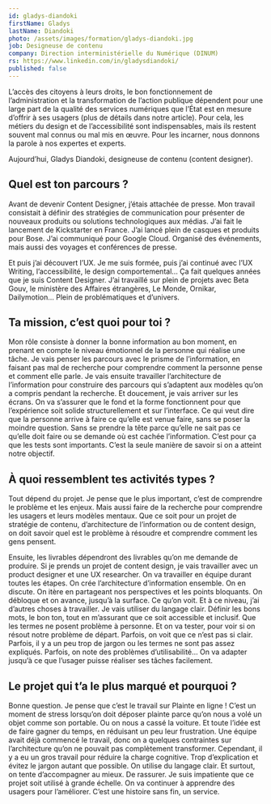 ```yaml
---
id: gladys-diandoki
firstName: Gladys
lastName: Diandoki
photo: /assets/images/formation/gladys-diandoki.jpg
job: Designeuse de contenu
company: Direction interministérielle du Numérique (DINUM)
rs: https://www.linkedin.com/in/gladysdiandoki/
published: false
---
```


<p class="fr-text--lead">L’accès des citoyens à leurs droits, le bon fonctionnement de l’administration et la transformation de l’action publique dépendent pour une large part de la qualité des services numériques que l’État est en mesure d’offrir à ses usagers (plus de détails dans notre article). Pour cela, les métiers du design et de l’accessibilité sont indispensables, mais ils restent souvent mal connus ou mal mis en œuvre. Pour les incarner, nous donnons la parole à nos expertes et experts.</p>

<p class="fr-text--lead">Aujourd’hui, Gladys Diandoki, designeuse de contenu (<span lang="en">content designer</span>).</p>

<h2 class="fr-h6">Quel est ton parcours&nbsp;?</h2>

Avant de devenir Content Designer, j&rsquo;étais attachée de presse. Mon travail consistait à définir des stratégies de communication pour présenter de nouveaux produits ou solutions technologiques aux médias. J&rsquo;ai fait le lancement de Kickstarter en France. J&rsquo;ai lancé plein de casques et produits pour Bose. J&rsquo;ai communiqué pour Google Cloud. Organisé des événements, mais aussi des voyages et conférences de presse.

Et puis j&rsquo;ai découvert l&rsquo;UX. Je me suis formée, puis j&rsquo;ai continué avec l&rsquo;UX Writing, l&rsquo;accessibilité, le design comportemental&hellip; Ça fait quelques années que je suis Content Designer. J&rsquo;ai travaillé sur plein de projets avec Beta Gouv, le ministère des Affaires étrangères, Le Monde, Ornikar, Dailymotion&hellip; Plein de problématiques et d&rsquo;univers.

<h2 class="fr-h6">Ta mission, c’est quoi pour toi&nbsp;?</h2>

Mon rôle consiste à donner la bonne information au bon moment, en prenant en compte le niveau émotionnel de la personne qui réalise une tâche. Je vais penser les parcours avec le prisme de l&rsquo;information, en faisant pas mal de recherche pour comprendre comment la personne pense et comment elle parle. Je vais ensuite travailler l&rsquo;architecture de l&rsquo;information pour construire des parcours qui s&rsquo;adaptent aux modèles qu&rsquo;on a compris pendant la recherche. Et doucement, je vais arriver sur les écrans. On va s&rsquo;assurer que le fond et la forme fonctionnent pour que l&rsquo;expérience soit solide structurellement et sur l&rsquo;interface. Ce qui veut dire que la personne arrive à faire ce qu&rsquo;elle est venue faire, sans se poser la moindre question. Sans se prendre la tête parce qu&rsquo;elle ne sait pas ce qu&rsquo;elle doit faire ou se demande où est cachée l&rsquo;information. C&rsquo;est pour ça que les tests sont importants. C&rsquo;est la seule manière de savoir si on a atteint notre objectif.

<h2 class="fr-h6">À quoi ressemblent tes activités types&nbsp;?</h2>

Tout dépend du projet. Je pense que le plus important, c&rsquo;est de comprendre le problème et les enjeux. Mais aussi faire de la recherche pour comprendre les usagers et leurs modèles mentaux. Que ce soit pour un projet de stratégie de contenu, d&rsquo;architecture de l&rsquo;information ou de content design, on doit savoir quel est le problème à résoudre et comprendre comment les gens pensent.

Ensuite, les livrables dépendront des livrables qu&rsquo;on me demande de produire. Si je prends un projet de content design, je vais travailler avec un product designer et une UX researcher. On va travailler en équipe durant toutes les étapes. On crée l&rsquo;architecture d&rsquo;information ensemble. On en discute. On itère en partageant nos perspectives et les points bloquants. On débloque et on avance, jusqu&rsquo;à la surface. Ce qu&rsquo;on voit. Et à ce niveau, j&rsquo;ai d&rsquo;autres choses à travailler.  Je vais utiliser du langage clair. Définir les bons mots, le bon ton, tout en m&rsquo;assurant que ce soit accessible et inclusif. Que les termes ne posent problème à personne. Et on va tester, pour voir si on résout notre problème de départ. Parfois, on voit que ce n&rsquo;est pas si clair. Parfois, il y a un peu trop de jargon ou les termes ne sont pas assez expliqués. Parfois, on note des problèmes d&rsquo;utilisabilité&hellip; On va adapter jusqu&rsquo;à ce que l&rsquo;usager puisse réaliser ses tâches facilement.

<h2 class="fr-h6">Le projet qui t’a le plus marqué et pourquoi&nbsp;?</h2>

Bonne question. Je pense que c’est le travail sur Plainte en ligne&nbsp;! C’est un moment de stress lorsqu’on doit déposer plainte parce qu’on nous a volé un objet comme son portable. Ou on nous a cassé la voiture. Et toute l’idée est de faire gagner du temps, en réduisant un peu leur frustration. Une équipe avait déjà commencé le travail, donc on a quelques contraintes sur l&rsquo;architecture qu&rsquo;on ne pouvait pas complètement transformer. Cependant, il y a eu un gros travail pour réduire la charge cognitive. Trop d&rsquo;explication et évitez le jargon autant que possible. On utilise du langage clair. Et surtout, on tente d’accompagner au mieux. De rassurer. Je suis impatiente que ce projet soit utilisé à grande échelle. On va continuer à apprendre des usagers pour l’améliorer. C’est une histoire sans fin, un service.

